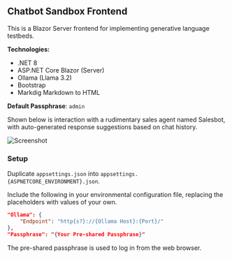 ## Chatbot Sandbox Frontend

This is a Blazor Server frontend for implementing generative language testbeds.

**Technologies:**
 * .NET 8
 * ASP.NET Core Blazor (Server)
 * Ollama (Llama 3.2)
 * Bootstrap
 * Markdig Markdown to HTML

**Default Passphrase**: `admin`

Shown below is interaction with a rudimentary sales agent named Salesbot, with
auto-generated response suggestions based on chat history.

![Screenshot](https://i.imgur.com/lMBFmub.png)

### Setup
Duplicate `appsettings.json` into `appsettings.{ASPNETCORE_ENVIRONMENT}.json`.

Include the following in your environmental configuration file, replacing the
placeholders with values of your own.

```json
"Ollama": {
    "Endpoint": "http{s?}://{Ollama Host}:{Port}/"
},
"Passphrase": "{Your Pre-shared Passphrase}"
```

The pre-shared passphrase is used to log in from the web browser.